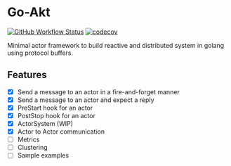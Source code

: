 # Go-Akt
[![GitHub Workflow Status](https://img.shields.io/github/workflow/status/tochemey/goakt/build)](https://github.com/Tochemey/goakt/actions/workflows/build.yml)
[![codecov](https://codecov.io/gh/Tochemey/goakt/branch/main/graph/badge.svg?token=J0p9MzwSRH)](https://codecov.io/gh/Tochemey/goakt)

Minimal actor framework to build reactive and distributed system in golang using protocol buffers.

## Features

- [x] Send a message to an actor in a fire-and-forget manner
- [x] Send a message to an actor and expect a reply
- [x] PreStart hook for an actor
- [x] PostStop hook for an actor
- [x] ActorSystem (WIP)
- [x] Actor to Actor communication
- [ ] Metrics
- [ ] Clustering
- [ ] Sample examples
